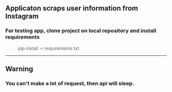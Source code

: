 ## Applicaton scraps user information from Instagram

### For testing app, clone project on local repository and install requirements
> pip install -r requirements.txt
---
## Warning
### You can't make a lot of request, then api will sleep.